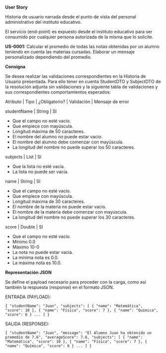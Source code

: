 **User Story**

Historia de usuario narrada desde el punto de vista del personal administrativo del instituto educativo. 

El servicio (end-point) es expuesto desde el instituto educativo para ser consumido por cualquier persona autorizada de la misma que lo solicite.

**US-0001:** Calcular el promedio de todas las notas obtenidas por un alumno teniendo en cuenta las materias 
cursadas. Elaborar un mensaje personalizado dependiendo del promedio.

**Consigna**

Se desea realizar las validaciones correspondientes en la Historia de Usuario presentada. Para ello tener en cuenta StudentDTO y SubjectDTO de la resolución adjunta sin validaciones y la siguiente tabla de validaciones y sus correspondientes comportamientos esperados:

Atributo | Tipo | ¿Obligatorio? | Validación | Mensaje de error 

studentName | String | SI 
- Que el campo no esté vacío.
- Que empiece con mayúscula.
- Longitud máxima de 50 caracteres.
- El nombre del alumno no puede estar vacío.
- El nombre del alumno debe comenzar con mayúscula.
- La longitud del nombre no puede superar los 50 caracteres.

subjects | List<SubjectDTO> | SI
- Que la lista no esté vacía.
- La lista no puede ser vacía.

name | String | SI
- Que el campo no esté vacío.
- Que empiece con mayúscula.
- Longitud máxima de 30 caracteres.
- El nombre de la materia no puede estar vacío.
- El nombre de la materia debe comenzar con mayúscula.
- La longitud del nombre no puede superar los 30 caracteres.

score | Double | SI
- Que el campo no esté vacío.
- Mínimo 0.0
- Máximo 10-0
- La nota no puede estar vacía.
-  La mínima nota es 0.0.
- La máxima nota es 10.0.

**Representación JSON**

Se define el payload necesario para proceder con la carga, como así también la respuesta (response) en el formato JSON.

ENTRADA (PAYLOAD):

`{
"studentName": "Juan",
"subjects":
[
{
"name": "Matemática",
"score": 10
},
{
"name": "Física",
"score": 7
},
{
"name": "Química",
"score": 6
}
...
]
}`

SALIDA (RESPONSE):

`{
"studentName": "Juan",
"message": "El Alumno Juan ha obtenido un promedio de 7.6",
"averageScore": 7.6,
"subjects":
[
{
"name": "Matemática",
"score": 10
},
{
"name": "Física",
"score": 7
},
{
"name": "Química",
"score": 6
}
...
]
}`



